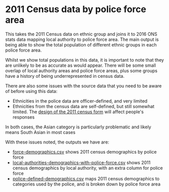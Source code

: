 # 2011 Census data by police force area

This takes the 2011 Census data on ethnic group and joins it to 2016 ONS stats data mapping local authority to police force area.  The main output is being able to show the total population of different ethnic groups in each police force area.

Whilst we show total populations in this data, it is important to note that they are unlikely to be as accurate as would appear.  There will be some small overlap of local authority areas and police force areas, plus some groups have a history of being underrepresented in census data.

There are also some issues with the source data that you need to be aware of before using this data:

* Ethnicities in the police data are officer-defined, and very limited
* Ethnicities from the census data are self-defined, but still somewhat limited.  The [design of the 2011 census form](https://history.blog.gov.uk/2019/03/07/50-years-of-collecting-ethnicity-data/) will affect people's responses

In both cases, the Asian category is particularly problematic and likely means South Asian in most cases

With these issues noted, the outputs we have are:

* [force-demographics.csv](force-demographics.csv) shows 2011 census demographics by police force
* [local-authorities-demographics-with-police-force.csv](local-authorities-demographics-with-police-force.csv) shows 2011 census demographics by local authority, with an extra column for police force
* [police-defined-demographics.csv](police-defined-demographics.csv) maps 2011 census demographics to categories used by the police, and is broken down by police force area
